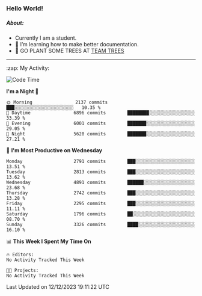 ### Hello World!

##### About:
- Currently I am a student.
- 🌱 I’m learning how to make better documentation.
- 🌱 GO PLANT SOME TREES AT [TEAM TREES](https://teamtrees.org/)

---
  <summary>:zap: My Activity:</summary>
  
<!--START_SECTION:waka-->
![Code Time](http://img.shields.io/badge/Code%20Time-1%2C267%20hrs%2047%20mins-blue)

**I'm a Night 🦉** 

```text
🌞 Morning                2137 commits        ███░░░░░░░░░░░░░░░░░░░░░░   10.35 % 
🌆 Daytime                6896 commits        ████████░░░░░░░░░░░░░░░░░   33.39 % 
🌃 Evening                6001 commits        ███████░░░░░░░░░░░░░░░░░░   29.05 % 
🌙 Night                  5620 commits        ███████░░░░░░░░░░░░░░░░░░   27.21 % 
```
📅 **I'm Most Productive on Wednesday** 

```text
Monday                   2791 commits        ███░░░░░░░░░░░░░░░░░░░░░░   13.51 % 
Tuesday                  2813 commits        ███░░░░░░░░░░░░░░░░░░░░░░   13.62 % 
Wednesday                4891 commits        ██████░░░░░░░░░░░░░░░░░░░   23.68 % 
Thursday                 2742 commits        ███░░░░░░░░░░░░░░░░░░░░░░   13.28 % 
Friday                   2295 commits        ███░░░░░░░░░░░░░░░░░░░░░░   11.11 % 
Saturday                 1796 commits        ██░░░░░░░░░░░░░░░░░░░░░░░   08.70 % 
Sunday                   3326 commits        ████░░░░░░░░░░░░░░░░░░░░░   16.10 % 
```


📊 **This Week I Spent My Time On** 

```text
🔥 Editors: 
No Activity Tracked This Week

🐱‍💻 Projects: 
No Activity Tracked This Week
```


 Last Updated on 12/12/2023 19:11:22 UTC
<!--END_SECTION:waka-->
